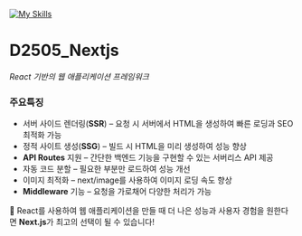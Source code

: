 [![My Skills](https://skillicons.dev/icons?i=nextjs,ts,react)](https://skillicons.dev)

# D2505_Nextjs
<em>React 기반의 웹 애플리케이션 프레임워크</em>


### 주요특징
- 서버 사이드 렌더링(**SSR**) – 요청 시 서버에서 HTML을 생성하여 빠른 로딩과 SEO 최적화 가능
- 정적 사이트 생성(**SSG**) – 빌드 시 HTML을 미리 생성하여 성능 향상
- **API Routes** 지원 – 간단한 백엔드 기능을 구현할 수 있는 서버리스 API 제공
- 자동 코드 분할 – 필요한 부분만 로드하여 성능 개선
- 이미지 최적화 – next/image를 사용하여 이미지 로딩 속도 향상
- **Middleware** 기능 – 요청을 가로채어 다양한 처리가 가능  

🚀 React를 사용하여 웹 애플리케이션을 만들 때 더 나은 성능과 사용자 경험을 원한다면 **Next.js**가 최고의 선택이 될 수 있습니다! 


